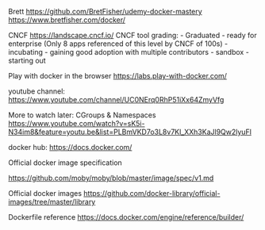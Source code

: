 Brett
https://github.com/BretFisher/udemy-docker-mastery
https://www.bretfisher.com/docker/

CNCF
https://landscape.cncf.io/
CNCF tool grading:
    - Graduated - ready for enterprise (Only 8 apps referenced of this level by CNCF of 100s)
    - incubating - gaining good adoption with multiple contributors
    - sandbox - starting out

Play with docker in the browser
https://labs.play-with-docker.com/

youtube channel:
https://www.youtube.com/channel/UC0NErq0RhP51iXx64ZmyVfg

More to watch later:
CGroups & Namespaces
https://www.youtube.com/watch?v=sK5i-N34im8&feature=youtu.be&list=PLBmVKD7o3L8v7Kl_XXh3KaJl9Qw2lyuFl

docker hub:
https://docs.docker.com/

Official docker image specification

https://github.com/moby/moby/blob/master/image/spec/v1.md

Official docker images
https://github.com/docker-library/official-images/tree/master/library

Dockerfile reference
https://docs.docker.com/engine/reference/builder/

